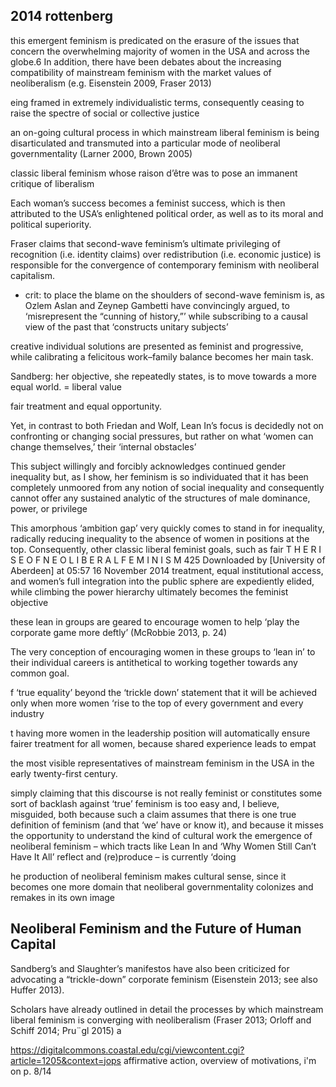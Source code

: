 ## 2014 rottenberg
this emergent feminism is predicated on the erasure of the
issues that concern the overwhelming majority of women in the USA and across
the globe.6 In addition, there have been debates about the increasing
compatibility of mainstream feminism with the market values of neoliberalism
(e.g. Eisenstein 2009, Fraser 2013)

eing framed in extremely individualistic
terms, consequently ceasing to raise the spectre of social or collective justice

an on-going cultural process in which mainstream liberal
feminism is being disarticulated and transmuted into a particular mode of
neoliberal governmentality (Larner 2000, Brown 2005)

classic liberal
feminism whose raison d’être was to pose an immanent critique of liberalism

Each woman’s success becomes a feminist success, which is
then attributed to the USA’s enlightened political order, as well as to its moral
and political superiority.

Fraser claims that second-wave feminism’s ultimate
privileging of recognition (i.e. identity claims) over redistribution (i.e.
economic justice) is responsible for the convergence of contemporary feminism
with neoliberal capitalism. 
- crit: to place the blame on the shoulders of second-wave feminism is, as Ozlem Aslan and Zeynep Gambetti have convincingly argued, to ‘misrepresent the “cunning of history,”’ while subscribing to a causal view of the past that ‘constructs unitary subjects’

 creative individual
solutions are presented as feminist and progressive, while calibrating a felicitous
work–family balance becomes her main task.

Sandberg:  her objective, she repeatedly states, is to move
towards a more equal world.
= liberal value

fair treatment and equal
opportunity.

Yet, in contrast to both
Friedan and Wolf, Lean In’s focus is decidedly not on confronting or changing
social pressures, but rather on what ‘women can change themselves,’ their
‘internal obstacles’

This subject willingly
and forcibly acknowledges continued gender inequality but, as I show, her
feminism is so individuated that it has been completely unmoored from any
notion of social inequality and consequently cannot offer any sustained analytic
of the structures of male dominance, power, or privilege

This amorphous ‘ambition gap’ very quickly comes to stand in for
inequality, radically reducing inequality to the absence of women in positions
at the top. Consequently, other classic liberal feminist goals, such as fair
T H E R I S E O F N E O L I B E R A L F E M I N I S M 425
Downloaded by [University of Aberdeen] at 05:57 16 November 2014 
treatment, equal institutional access, and women’s full integration into the
public sphere are expediently elided, while climbing the power hierarchy
ultimately becomes the feminist objective

these
lean in groups are geared to encourage women to help ‘play the corporate game
more deftly’ (McRobbie 2013, p. 24)

The very conception of encouraging
women in these groups to ‘lean in’ to their individual careers is antithetical to
working together towards any common goal.

f ‘true equality’ beyond the
‘trickle down’ statement that it will be achieved only when more women ‘rise
to the top of every government and every industry

t having
more women in the leadership position will automatically ensure fairer
treatment for all women, because shared experience leads to empat

the most visible
representatives of mainstream feminism in the USA in the early twenty-first
century.

simply claiming that this discourse is not really
feminist or constitutes some sort of backlash against ‘true’ feminism is too easy
and, I believe, misguided, both because such a claim assumes that there is one
true definition of feminism (and that ‘we’ have or know it), and because it misses
the opportunity to understand the kind of cultural work the emergence of
neoliberal feminism – which tracts like Lean In and ‘Why Women Still Can’t
Have It All’ reflect and (re)produce – is currently ‘doing


he production of neoliberal feminism makes cultural sense,
since it becomes one more domain that neoliberal governmentality colonizes
and remakes in its own image


## Neoliberal Feminism and the Future of Human Capital

Sandberg’s and Slaughter’s manifestos have also been
criticized for advocating a “trickle-down” corporate feminism (Eisenstein
2013; see also Huffer 2013).

Scholars have already outlined in detail the processes by which mainstream
liberal feminism is converging with neoliberalism (Fraser 2013; Orloff and
Schiff 2014; Pru¨gl 2015) a


https://digitalcommons.coastal.edu/cgi/viewcontent.cgi?article=1205&context=jops affirmative action, overview of motivations, i'm on p. 8/14